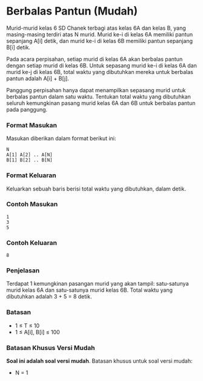 # Berbalas Pantun (Mudah)

Murid-murid kelas 6 SD Chanek terbagi atas kelas 6A dan kelas B, yang masing-masing terdiri atas N murid. Murid ke-i di kelas 6A memiliki pantun sepanjang A[i] detik, dan murid ke-i di kelas 6B memiliki pantun sepanjang B[i] detik.

Pada acara perpisahan, setiap murid di kelas 6A akan berbalas pantun dengan setiap murid di kelas 6B. Untuk sepasang murid ke-i di kelas 6A dan murid ke-j di kelas 6B, total waktu yang dibutuhkan mereka untuk berbalas pantun adalah A[i] + B[j].

Panggung perpisahan hanya dapat menampilkan sepasang murid untuk berbalas pantun dalam satu waktu. Tentukan total waktu yang dibutuhkan seluruh kemungkinan pasang murid kelas 6A dan 6B untuk berbalas pantun pada panggung.

### Format Masukan

Masukan diberikan dalam format berikut ini:

```
N
A[1] A[2] .. A[N]
B[1] B[2] .. B[N]
```

### Format Keluaran

Keluarkan sebuah baris berisi total waktu yang dibutuhkan, dalam detik.

### Contoh Masukan

```
1
3
5
```

### Contoh Keluaran

```
8
```

### Penjelasan

Terdapat 1 kemungkinan pasangan murid yang akan tampil: satu-satunya murid kelas 6A dan satu-satunya murid kelas 6B. Total waktu yang dibutuhkan adalah 3 + 5 = 8 detik.

### Batasan

- 1 ≤ T ≤ 10
- 1 ≤ A[i], B[i] ≤ 100

### Batasan Khusus Versi Mudah

**Soal ini adalah soal versi mudah**. Batasan khusus untuk soal versi mudah:

- N = 1

